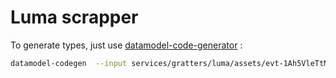 # Luma scrapper

To generate types, just use [datamodel-code-generator](https://docs.pydantic.dev/latest/integrations/datamodel_code_generator/) :

```bash
datamodel-codegen  --input services/gratters/luma/assets/evt-1Ah5VleTtMDiezj.json --input-file-type json --output /home/n42/git/gratusmaximus/services/gratters/luma/luma/types.py
```
